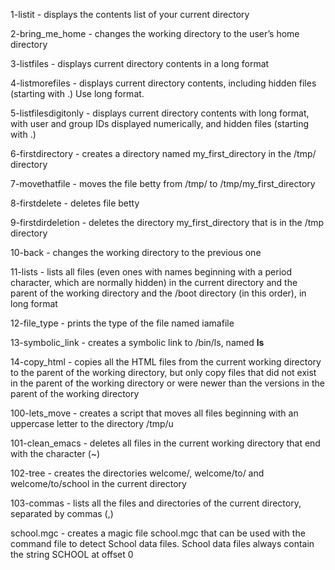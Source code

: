 1-listit - displays the contents list of your current directory

2-bring_me_home - changes the working directory to the user’s home directory

3-listfiles - displays current directory contents in a long format

4-listmorefiles - displays current directory contents, including hidden files (starting with .) Use long format.

5-listfilesdigitonly - displays current directory contents with long format, with user and group IDs displayed numerically, and hidden files (starting with .)

6-firstdirectory - creates a directory named my_first_directory in the /tmp/ directory

7-movethatfile - moves the file betty from /tmp/ to /tmp/my_first_directory

8-firstdelete - deletes file betty

9-firstdirdeletion - deletes the directory my_first_directory that is in the /tmp directory

10-back - changes the working directory to the previous one

11-lists - lists all files (even ones with names beginning with a period character, which are normally hidden) in the current directory and the parent of the working directory and the /boot directory (in this order), in long format

12-file_type - prints the type of the file named iamafile

13-symbolic_link - creates a symbolic link to /bin/ls, named __ls__

14-copy_html - copies all the HTML files from the current working directory to the parent of the working directory, but only copy files that did not exist in the parent of the working directory or were newer than the versions in the parent of the working directory

100-lets_move - creates a script that moves all files beginning with an uppercase letter to the directory /tmp/u

101-clean_emacs - deletes all files in the current working directory that end with the character (~)

102-tree - creates the directories welcome/, welcome/to/ and welcome/to/school in the current directory

103-commas - lists all the files and directories of the current directory, separated by commas (,)

school.mgc - creates a magic file school.mgc that can be used with the command file to detect School data files. School data files always contain the string SCHOOL at offset 0
